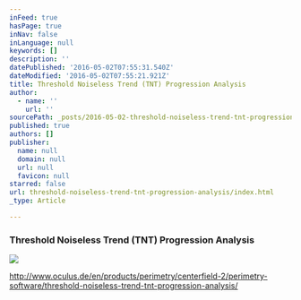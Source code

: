 ```yaml
---
inFeed: true
hasPage: true
inNav: false
inLanguage: null
keywords: []
description: ''
datePublished: '2016-05-02T07:55:31.540Z'
dateModified: '2016-05-02T07:55:21.921Z'
title: Threshold Noiseless Trend (TNT) Progression Analysis
author:
  - name: ''
    url: ''
sourcePath: _posts/2016-05-02-threshold-noiseless-trend-tnt-progression-analysis.md
published: true
authors: []
publisher:
  name: null
  domain: null
  url: null
  favicon: null
starred: false
url: threshold-noiseless-trend-tnt-progression-analysis/index.html
_type: Article

---
```

### Threshold Noiseless Trend (TNT) Progression Analysis
![](https://s3-us-west-2.amazonaws.com/the-grid-img/p/a67b77d0ebfc2dcecc2a9eb033707927c3b33c04.jpg)

http://www.oculus.de/en/products/perimetry/centerfield-2/perimetry-software/threshold-noiseless-trend-tnt-progression-analysis/